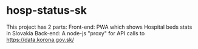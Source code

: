# hosp-status-sk
This project has 2 parts:
Front-end: PWA which shows Hospital beds stats in Slovakia
Back-end: A node-js "proxy" for API calls to https://data.korona.gov.sk/
